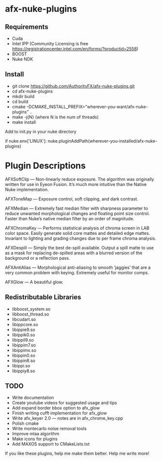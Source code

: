 ﻿afx-nuke-plugins
================

Requirements
------------
* Cuda
* Intel IPP (Community Licensing is free https://registrationcenter.intel.com/en/forms/?productid=2558)
* BOOST
* Nuke NDK

Install
-------
* git clone https://github.com/AuthorityFX/afx-nuke-plugins.git
* cd afx-nuke-plugins
* mkdir build
* cd build
* cmake -DCMAKE_INSTALL_PREFIX="wherever-you-want/afx-nuke-plugins" ..
* make -j{N} (where N is the num of threads)
* make install

Add to init.py in your nuke directory

if nuke.env['LINUX']:
        nuke.pluginAddPath(wherever-you-installed/afx-nuke-plugins)

Plugin Descriptions
===================

AFXSoftClip — Non-linearly reduce exposure.  The algorithm was originally written for use in Eyeon Fusion.  It’s much more intuitive than the Native Nuke implementation.

AFXToneMap — Exposure control, soft clipping, and dark contrast.

AFXMedian — Extremely fast median filter with sharpness parameter to reduce unwanted morphological changes and floating point size control.  Faster than Nuke’s native median filter by an order of magnitude.

AFXChromaKey — Performs statistical analysis of chroma screen in LAB color space.  Easily generate solid core mattes and detailed edge mattes.  Invariant to lighting and grading changes due to per frame chroma analysis.

AFXDespill — Simply the best de-spill available.  Output a spill matte to use as a mask for replacing de-spilled areas with a blurred version of the background or a reflection pass.

AFXAntiAlias — Morphological anti-aliasing to smooth ‘jaggies’ that are a very common problem with keying. Extremely useful for monitor comps.

AFXGlow — A beautiful glow.

Redistributable Libraries
-------------------------

* libboost_system.so
* libboost_thread.so
* libcudart.so
* libippcore.so
* libippie9.so
* libippik0.so
* libippil9.so
* libippim7.so
* libippimx.so
* libippin0.so
* libippin8.so
* libippi.so
* libippiy8.so

TODO
--------------------------------------------------

* Write documentation
* Create youtube videos for suggested usage and tips
* Add expand border bbox option to afx_glow
* Finish writing cufft implementation for afx_glow
* Write afx_keyer 2.0 — notes are in afx_chrome_key.cpp
* Polish cmake
* Write montecarlo noise removal tools
* Improve mlaa algorithm
* Make icons for plugins
* Add MAXOS support to CMakeLists.txt

If you like these plugins, help me make them better. Help me write more!